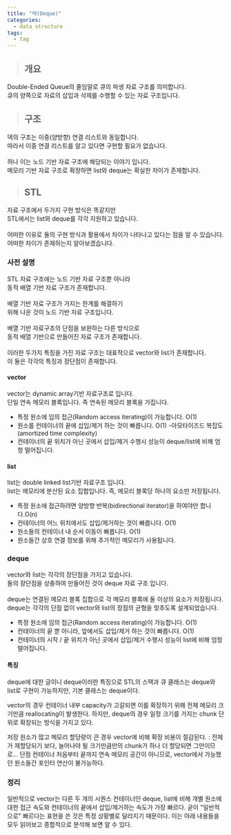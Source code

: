 ```yaml
---
title: "덱(Deque)"
categories:
  - data structure
tags:
  - tag
---
```

> ## 개요

Double-Ended Queue의 줄임말로 큐의 파생 자료 구조를 의미합니다.<br>
큐의 양쪽으로 자료의 삽입과 삭제를 수행할 수 있는 자료 구조입니다.
> ## 구조

덱의 구조는 이중(양방향) 연결 리스트와 동일합니다.<br>
따라서 이중 연결 리스트를 알고 있다면 구현할 필요가 없습니다.<br>
<br>
허나 이는 노드 기반 자료 구조에 해당되는 이야기 입니다.<br>
메모리 기반 자료 구조로 확장하면 list와 deque는 확실한 차이가 존재합니다.
> ## STL

자료 구조에서 두가지 구현 방식은 똑같지만<br>
STL에서는 list와 deque를 각각 지원하고 있습니다.<br>
<br>
어떠한 이유로 둘의 구현 방식과 활용에서 차이가 나타나고 있다는 점을 알 수 있습니다.<br>
어떠한 차이가 존재하는지 알아보겠습니다.
### 사전 설명
STL 자료 구조에는 노드 기반 자료 구조뿐 아니라<br>
동적 배열 기반 자료 구조가 존재합니다.<br>
<br>
배열 기반 자료 구조가 가지는 한계를 해결하기<br>
위해 나온 것이 노드 기반 자료 구조입니다.<br>
<br>
배열 기반 자료구조의 단점을 보완하는 다른 방식으로<br>
동적 배열 기반으로 만들어진 자료 구조가 존재합니다.<br>
<br>
이러한 두가지 특징을 가진 자료 구조는 대표적으로 vector와 list가 존재합니다.<br>
이 둘은 각각의 특징과 장단점이 존재합니다.
#### vector
vector는 dynamic array기반 자료구조로 입니다.<br>
단일 연속 메모리 블록입니다. 즉 연속된 메모리 블록을 가집니다.
- 특정 원소에 임의 접근(Random access iterating)이 가능합니다. O(1)
- 원소를 컨테이너의 끝에 삽입/제거 하는 것이 빠릅니다. O(1) -아모타이즈드 복잡도(amortized time complexity)
- 컨테이너의 끝 위치가 아닌 곳에서 삽입/제거 수행시 성능이 deque/list에 비해 엄청 떨어집니다.

#### list
list는 double linked list기반 자료구조 입니다.<br>
list는 메모리에 분산된 요소 집합입니다. 즉, 메모리 블록당 하나의 요소만 저장됩니다.
- 특정 원소에 접근하려면 양방향 반복(bidirectional iterator)을 하여야만 합니다.O(n)
- 컨테이너의 어느 위치에서도 삽입/제거하는 것이 빠릅니다. O(1)
- 원소들의 컨테이너 내 순서 이동이 빠릅니다. O(1)
- 원소들간 상호 연결 정보를 위해 추가적인 메모리가 사용됩니다.

### deque
vector와 list는 각각의 장단점을 가지고 있습니다.<br>
둘의 장단점을 상충하여 만들어진 것이 deque 자료 구조 입니다.<br>
<br>
deque는 연결된 메모리 블록 집합으로 각 메모리 블록에 둘 이상의 요소가 저장됩니다.<br>
deque는 각각의 단점 없이 vector와 list의 장점의 균형을 맞추도록 설계되었습니다.
- 특정 원소에 임의 접근(Random access iterating)이 가능합니다. O(1)
- 컨테이너의 끝 뿐 아니라, 앞에서도 삽입/제거 하는 것이 빠릅니다. O(1)
- 컨테이너의 시작 / 끝 위치가 아닌 곳에서 삽입/제거 수행시 성능이 list에 비해 엄청 떨어집니다.

#### 특징
deque에 대한 글이니 deque이러한 특징으로 STL의 스택과 큐 클래스는 deque와 list로 구현이 가능하지만, 기본 클래스는 deque이다.

vector의 경우 컨테이너 내부 capacity가 고갈되면 이를 확장하기 위해 전체 메모리 크기만큼 reallocating이 발생한다.
하지만, deque의 경우 일정 크기를 가지는 chunk 단위로 확장되는 방식을 가지고 있다.

저장 원소가 많고 메모리 할당량이 큰 경우 vector에 비해 확장 비용이 절감된다.
: 전체가 재할당되기 보다, 늘어나야 될 크기만큼만의 chunk가 하나 더 할당되면 그만이므로...
단점
컨테이너 처음부터 끝까지 연속 메모리 공간이 아니므로, vector에서 가능했던 원소들간 포인터 연산이 불가능하다.

### 정리


일반적으로 vector는 다른 두 개의 시퀀스 컨테이너인 deque, list에 비해 개별 원소에 대한 접근 속도와 컨테이너의 끝에서 삽입/제거하는 속도가 가장 빠르다.
굳이 "일반적으로" 빠르다는 표현을 쓴 것은 특정 상황별로 달라지기 때문이다.
이는 아래 내용들을 모두 읽어보고 종합적으로 분석해 보면 알 수 있다.
